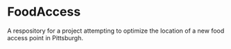 # FoodAccess
A respository for a project attempting to optimize the location of a new food access point in Pittsburgh.
